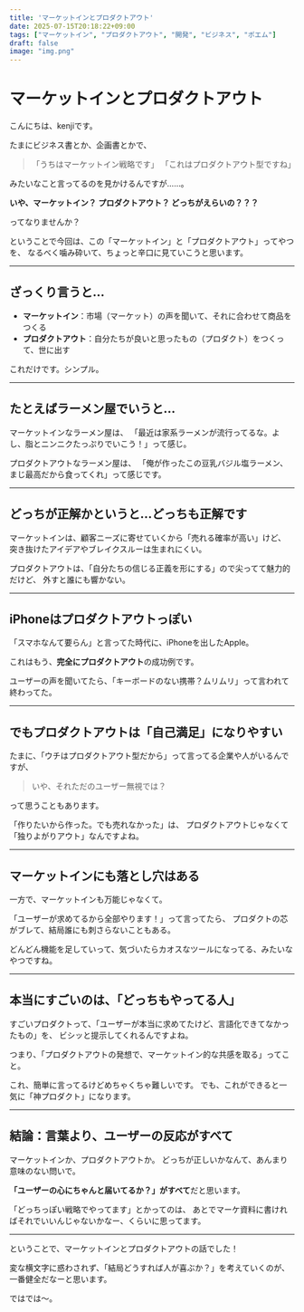 ```yaml
---
title: 'マーケットインとプロダクトアウト'
date: 2025-07-15T20:18:22+09:00
tags: ["マーケットイン", "プロダクトアウト", "開発", "ビジネス", "ポエム"]
draft: false
image: "img.png"
---
```


# マーケットインとプロダクトアウト

こんにちは、kenjiです。

たまにビジネス書とか、企画書とかで、

> 「うちはマーケットイン戦略です」
> 「これはプロダクトアウト型ですね」

みたいなこと言ってるのを見かけるんですが……。

**いや、マーケットイン？ プロダクトアウト？ どっちがえらいの？？？**

ってなりませんか？

ということで今回は、この「マーケットイン」と「プロダクトアウト」ってやつを、
なるべく噛み砕いて、ちょっと辛口に見ていこうと思います。

---

## ざっくり言うと…

* **マーケットイン**：市場（マーケット）の声を聞いて、それに合わせて商品をつくる
* **プロダクトアウト**：自分たちが良いと思ったもの（プロダクト）をつくって、世に出す

これだけです。シンプル。

---

## たとえばラーメン屋でいうと…

マーケットインなラーメン屋は、
「最近は家系ラーメンが流行ってるな。よし、脂とニンニクたっぷりでいこう！」って感じ。

プロダクトアウトなラーメン屋は、
「俺が作ったこの豆乳バジル塩ラーメン、まじ最高だから食ってくれ」って感じです。

---

## どっちが正解かというと…どっちも正解です

マーケットインは、顧客ニーズに寄せていくから「売れる確率が高い」けど、
突き抜けたアイデアやブレイクスルーは生まれにくい。

プロダクトアウトは、「自分たちの信じる正義を形にする」ので尖ってて魅力的だけど、
外すと誰にも響かない。

---

## iPhoneはプロダクトアウトっぽい

「スマホなんて要らん」と言ってた時代に、iPhoneを出したApple。

これはもう、**完全にプロダクトアウト**の成功例です。

ユーザーの声を聞いてたら、「キーボードのない携帯？ムリムリ」って言われて終わってた。

---

## でもプロダクトアウトは「自己満足」になりやすい

たまに、「ウチはプロダクトアウト型だから」って言ってる企業や人がいるんですが、

> いや、それただのユーザー無視では？

って思うこともあります。

「作りたいから作った。でも売れなかった」は、
プロダクトアウトじゃなくて「独りよがりアウト」なんですよね。

---

## マーケットインにも落とし穴はある

一方で、マーケットインも万能じゃなくて。

「ユーザーが求めてるから全部やります！」って言ってたら、
プロダクトの芯がブレて、結局誰にも刺さらないこともある。

どんどん機能を足していって、気づいたらカオスなツールになってる、みたいなやつですね。

---

## 本当にすごいのは、「どっちもやってる人」

すごいプロダクトって、「ユーザーが本当に求めてたけど、言語化できてなかったもの」を、
ビシッと提示してくれるんですよね。

つまり、「プロダクトアウトの発想で、マーケットイン的な共感を取る」ってこと。

これ、簡単に言ってるけどめちゃくちゃ難しいです。
でも、これができると一気に「神プロダクト」になります。

---

## 結論：言葉より、ユーザーの反応がすべて

マーケットインか、プロダクトアウトか。
どっちが正しいかなんて、あんまり意味のない問いで。

**「ユーザーの心にちゃんと届いてるか？」がすべて**だと思います。

「どっちっぽい戦略でやってます」とかってのは、
あとでマーケ資料に書ければそれでいいんじゃないかなー、くらいに思ってます。

---

ということで、マーケットインとプロダクトアウトの話でした！

変な横文字に惑わされず、「結局どうすれば人が喜ぶか？」を考えていくのが、
一番健全だなーと思います。

ではでは〜。
